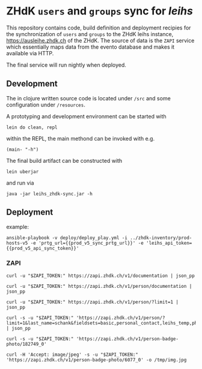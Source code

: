 ZHdK `users` and `groups` sync for _leihs_
==========================================

This repository contains code, build definition and deployment recipies for the
synchronization of `users` and `groups` to the ZHdK leihs instance,
https://ausleihe.zhdk.ch of the ZHdK. The source of data is the `ZAPI` service
which essentially maps data from the evento database and makes it available via
HTTP.

The final service will run nightly when deployed.


## Development

The in clojure written source code is located under `/src` and some
configuration under `/resources`. 

A prototyping and development environment can be started with

    lein do clean, repl

within the REPL, the main methond can be invoked with e.g.

    (main- "-h")

The final build artifact can be constructed with

    lein uberjar

and run via

    java -jar leihs_zhdk-sync.jar -h



## Deployment

example:

    ansible-playbook -v deploy/deploy_play.yml -i ../zhdk-inventory/prod-hosts-v5 -e 'prtg_url={{prod_v5_sync_prtg_url}}' -e 'leihs_api_token={{prod_v5_api_sync_token}}'


### ZAPI 

    curl -u "$ZAPI_TOKEN:" https://zapi.zhdk.ch/v1/documentation | json_pp

    curl -u "$ZAPI_TOKEN:" https://zapi.zhdk.ch/v1/person/documentation | json_pp

    curl -u "$ZAPI_TOKEN:" https://zapi.zhdk.ch/v1/person/?limit=1 | json_pp

    curl -s -u "$ZAPI_TOKEN:" 'https://zapi.zhdk.ch/v1/person/?limit=1&last_name=schank&fieldsets=basic,personal_contact,leihs_temp,photos_badge' | json_pp

    curl -s -u "$ZAPI_TOKEN:" 'https://zapi.zhdk.ch/v1/person-badge-photo/182749_0'

    curl -H 'Accept: image/jpeg' -s -u "$ZAPI_TOKEN:" 'https://zapi.zhdk.ch/v1/person-badge-photo/6077_0' -o /tmp/img.jpg



